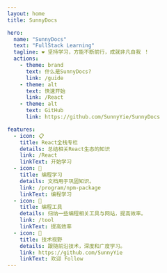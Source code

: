 ```yaml
---
layout: home
title: SunnyDocs

hero:
  name: "SunnyDocs"
  text: "FullStack Learning"
  tagline: ❤️ 坚持学习，方能不断前行，成就非凡自我 ！
  actions:
    - theme: brand
      text: 什么是SunnyDocs?
      link: /guide
    - theme: alt
      text: 快速开始
      link: /React
    - theme: alt
      text: GitHub
      link: https://github.com/SunnyYie/SunnyDocs

features:
  - icon: 📋
    title: React全栈专栏
    details: 总结相关React生态的知识
    link: /React
    linkText: 开始学习
  - icon: 💬
    title: 编程学习
    details: 文档用于巩固知识。
    link: /program/npm-package
    linkText: 编程学习
  - icon: 🔧
    title: 编程工具
    details: 归纳一些编程相关工具与网站，提高效率。
    link: /tool
    linkText: 提高效率
  - icon: 🎉
    title: 技术视野
    details: 跟随前沿技术，深度和广度学习。
    link: https://github.com/SunnyYie
    linkText: 欢迎 Follow
---
```


<script setup>
import {VPTeamPage,VPTeamPageTitle, VPTeamMembers} from 'vitepress/theme';

const members = [
  {
    avatar: 'https://www.github.com/SunnyYie.png',
    name: 'Yi Sun',
    title: '坚持学习，方能不断前行，成就非凡自我',
    desc: 'FullStack Developer<br/>Creator @<a href="https://github.com/SunnyYie/SunnyDocs" target="_blank">SunnyDocs</a>',
    links: [
      { icon: 'github', link: 'https://github.com/SunnyYie' },
    ]
  },
]
</script>

<VPTeamPage>
  <VPTeamPageTitle>
    <template #title>
      开发人员介绍
    </template>
  </VPTeamPageTitle>
  <VPTeamMembers :members="members"/>
</VPTeamPage>

